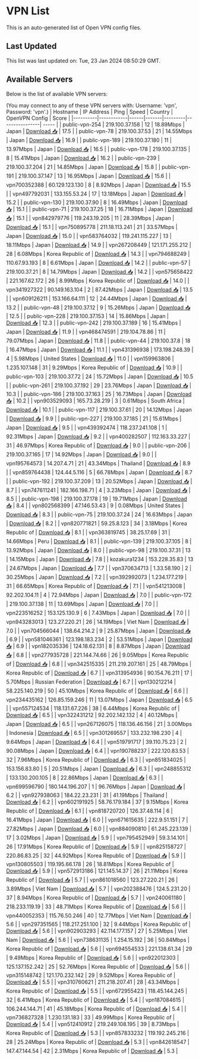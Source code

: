 # VPN List

This is an auto-generated list of Open VPN config files.

## Last Updated

This list was last updated on: Tue, 23 Jan 2024 08:50:29 GMT.

## Available Servers

Below is the list of available VPN servers:

(You may connect to any of these VPN servers with: Username: 'vpn', Password: 'vpn'.)
| Hostname | IP Address | Ping | Speed | Country | OpenVPN Config | Score |
|----------|------------|------|-------|---------|----------------| ----- |
| public-vpn-254 | 219.100.37.158 | 12 | 18.89Mbps | Japan | [Download 📥](./configs/server_0_JP.ovpn) | 17.5 |
| public-vpn-78 | 219.100.37.53 | 21 | 14.55Mbps | Japan | [Download 📥](./configs/server_1_JP.ovpn) | 16.9 |
| public-vpn-189 | 219.100.37.180 | 11 | 13.97Mbps | Japan | [Download 📥](./configs/server_2_JP.ovpn) | 16.5 |
| public-vpn-178 | 219.100.37.135 | 8 | 15.41Mbps | Japan | [Download 📥](./configs/server_3_JP.ovpn) | 16.2 |
| public-vpn-239 | 219.100.37.204 | 21 | 14.85Mbps | Japan | [Download 📥](./configs/server_4_JP.ovpn) | 15.8 |
| public-vpn-191 | 219.100.37.147 | 13 | 16.95Mbps | Japan | [Download 📥](./configs/server_5_JP.ovpn) | 15.6 |
| vpn700352388 | 60.129.123.130 | 8 | 8.92Mbps | Japan | [Download 📥](./configs/server_6_JP.ovpn) | 15.5 |
| vpn497792031 | 133.155.53.24 | 17 | 13.18Mbps | Japan | [Download 📥](./configs/server_7_JP.ovpn) | 15.2 |
| public-vpn-130 | 219.100.37.90 | 8 | 16.49Mbps | Japan | [Download 📥](./configs/server_8_JP.ovpn) | 15.1 |
| public-vpn-71 | 219.100.37.25 | 18 | 16.71Mbps | Japan | [Download 📥](./configs/server_9_JP.ovpn) | 15.1 |
| vpn842979776 | 119.243.19.205 | 11 | 28.39Mbps | Japan | [Download 📥](./configs/server_10_JP.ovpn) | 15.1 |
| vpn750895778 | 211.18.113.241 | 21 | 33.57Mbps | Japan | [Download 📥](./configs/server_11_JP.ovpn) | 15.0 |
| vpn583764032 | 119.241.115.227 | 13 | 18.11Mbps | Japan | [Download 📥](./configs/server_12_JP.ovpn) | 14.9 |
| vpn267208449 | 121.171.255.212 | 28 | 6.08Mbps | Korea Republic of | [Download 📥](./configs/server_13_KR.ovpn) | 14.3 |
| vpn794688249 | 110.67.93.193 | 8 | 6.61Mbps | Japan | [Download 📥](./configs/server_14_JP.ovpn) | 14.2 |
| public-vpn-57 | 219.100.37.21 | 8 | 14.79Mbps | Japan | [Download 📥](./configs/server_15_JP.ovpn) | 14.2 |
| vpn575658422 | 221.167.62.172 | 26 | 8.99Mbps | Korea Republic of | [Download 📥](./configs/server_16_KR.ovpn) | 14.0 |
| vpn341927322 | 90.149.163.104 | 2 | 87.42Mbps | Japan | [Download 📥](./configs/server_17_JP.ovpn) | 13.5 |
| vpn609126211 | 153.166.64.111 | 12 | 24.44Mbps | Japan | [Download 📥](./configs/server_18_JP.ovpn) | 13.2 |
| public-vpn-48 | 219.100.37.12 | 9 | 15.26Mbps | Japan | [Download 📥](./configs/server_19_JP.ovpn) | 12.5 |
| public-vpn-228 | 219.100.37.153 | 14 | 15.86Mbps | Japan | [Download 📥](./configs/server_20_JP.ovpn) | 12.3 |
| public-vpn-242 | 219.100.37.189 | 16 | 15.41Mbps | Japan | [Download 📥](./configs/server_21_JP.ovpn) | 11.9 |
| vpn468474591 | 219.104.78.86 | 11 | 79.07Mbps | Japan | [Download 📥](./configs/server_22_JP.ovpn) | 11.8 |
| public-vpn-44 | 219.100.37.8 | 18 | 16.47Mbps | Japan | [Download 📥](./configs/server_23_JP.ovpn) | 11.1 |
| vpn431396938 | 173.198.248.39 | 4 | 5.98Mbps | United States | [Download 📥](./configs/server_24_US.ovpn) | 11.0 |
| vpn159963806 | 1.235.107.148 | 31 | 9.29Mbps | Korea Republic of | [Download 📥](./configs/server_25_KR.ovpn) | 10.9 |
| public-vpn-103 | 219.100.37.72 | 24 | 15.72Mbps | Japan | [Download 📥](./configs/server_26_JP.ovpn) | 10.5 |
| public-vpn-261 | 219.100.37.192 | 29 | 23.76Mbps | Japan | [Download 📥](./configs/server_27_JP.ovpn) | 10.3 |
| public-vpn-186 | 219.100.37.163 | 25 | 16.73Mbps | Japan | [Download 📥](./configs/server_28_JP.ovpn) | 10.2 |
| vpn903529093 | 165.73.28.219 | 3 | 0.61Mbps | South Africa | [Download 📥](./configs/server_29_ZA.ovpn) | 10.1 |
| public-vpn-117 | 219.100.37.61 | 20 | 14.12Mbps | Japan | [Download 📥](./configs/server_30_JP.ovpn) | 9.9 |
| public-vpn-227 | 219.100.37.185 | 21 | 15.61Mbps | Japan | [Download 📥](./configs/server_31_JP.ovpn) | 9.5 |
| vpn439392474 | 118.237.241.108 | 1 | 92.31Mbps | Japan | [Download 📥](./configs/server_32_JP.ovpn) | 9.2 |
| vpn400282507 | 112.163.33.227 | 31 | 46.97Mbps | Korea Republic of | [Download 📥](./configs/server_33_KR.ovpn) | 9.0 |
| public-vpn-206 | 219.100.37.165 | 17 | 14.92Mbps | Japan | [Download 📥](./configs/server_34_JP.ovpn) | 9.0 |
| vpn195764573 | 14.207.4.71 | 21 | 43.34Mbps | Thailand | [Download 📥](./configs/server_35_TH.ovpn) | 8.9 |
| vpn859764438 | 124.44.5.116 | 5 | 66.78Mbps | Japan | [Download 📥](./configs/server_36_JP.ovpn) | 8.7 |
| public-vpn-192 | 219.100.37.209 | 13 | 20.52Mbps | Japan | [Download 📥](./configs/server_37_JP.ovpn) | 8.7 |
| vpn747611241 | 182.166.198.71 | 4 | 3.23Mbps | Japan | [Download 📥](./configs/server_38_JP.ovpn) | 8.5 |
| public-vpn-198 | 219.100.37.178 | 19 | 19.71Mbps | Japan | [Download 📥](./configs/server_39_JP.ovpn) | 8.4 |
| vpn802568399 | 47.146.53.43 | 9 | 0.08Mbps | United States | [Download 📥](./configs/server_40_US.ovpn) | 8.3 |
| public-vpn-75 | 219.100.37.24 | 24 | 16.63Mbps | Japan | [Download 📥](./configs/server_41_JP.ovpn) | 8.2 |
| vpn820771821 | 59.25.8.123 | 34 | 3.18Mbps | Korea Republic of | [Download 📥](./configs/server_42_KR.ovpn) | 8.1 |
| vpn363819745 | 38.25.17.69 | 31 | 14.66Mbps | Peru | [Download 📥](./configs/server_43_PE.ovpn) | 8.1 |
| public-vpn-139 | 219.100.37.105 | 8 | 13.92Mbps | Japan | [Download 📥](./configs/server_44_JP.ovpn) | 8.0 |
| public-vpn-98 | 219.100.37.31 | 13 | 14.15Mbps | Japan | [Download 📥](./configs/server_45_JP.ovpn) | 7.8 |
| kozakura1234 | 153.228.35.83 | 13 | 24.67Mbps | Japan | [Download 📥](./configs/server_46_JP.ovpn) | 7.7 |
| vpn370634713 | 1.33.58.190 | 2 | 30.25Mbps | Japan | [Download 📥](./configs/server_47_JP.ovpn) | 7.2 |
| vpn392992073 | 1.234.177.219 | 31 | 66.65Mbps | Korea Republic of | [Download 📥](./configs/server_48_KR.ovpn) | 7.1 |
| vpn541213008 | 92.202.104.11 | 4 | 72.94Mbps | Japan | [Download 📥](./configs/server_49_JP.ovpn) | 7.0 |
| public-vpn-172 | 219.100.37.138 | 11 | 13.69Mbps | Japan | [Download 📥](./configs/server_50_JP.ovpn) | 7.0 |
| vpn223516252 | 153.125.130.9 | 6 | 7.43Mbps | Japan | [Download 📥](./configs/server_51_JP.ovpn) | 7.0 |
| vpn943283013 | 123.27.220.21 | 26 | 14.19Mbps | Viet Nam | [Download 📥](./configs/server_52_VN.ovpn) | 7.0 |
| vpn704566044 | 138.64.214.2 | 9 | 25.87Mbps | Japan | [Download 📥](./configs/server_53_JP.ovpn) | 6.9 |
| vpn581046361 | 123.198.183.234 | 2 | 53.51Mbps | Japan | [Download 📥](./configs/server_54_JP.ovpn) | 6.9 |
| vpn182035336 | 124.18.62.131 | 8 | 8.87Mbps | Japan | [Download 📥](./configs/server_55_JP.ovpn) | 6.8 |
| vpn277935728 | 221.144.74.66 | 26 | 9.05Mbps | Korea Republic of | [Download 📥](./configs/server_56_KR.ovpn) | 6.8 |
| vpn342515335 | 211.219.207.161 | 25 | 48.79Mbps | Korea Republic of | [Download 📥](./configs/server_57_KR.ovpn) | 6.7 |
| vpn313954936 | 90.154.76.211 | 17 | 5.70Mbps | Russian Federation | [Download 📥](./configs/server_58_RU.ovpn) | 6.7 |
| vpn130212214 | 58.225.140.219 | 50 | 45.10Mbps | Korea Republic of | [Download 📥](./configs/server_59_KR.ovpn) | 6.6 |
| vpn234435162 | 126.85.159.246 | 11 | 13.07Mbps | Japan | [Download 📥](./configs/server_60_JP.ovpn) | 6.5 |
| vpn557124534 | 118.131.67.226 | 38 | 6.44Mbps | Korea Republic of | [Download 📥](./configs/server_61_KR.ovpn) | 6.5 |
| vpn322431212 | 92.202.142.132 | 4 | 40.12Mbps | Japan | [Download 📥](./configs/server_62_JP.ovpn) | 6.5 |
| vpn267126075 | 118.136.46.156 | 21 | 3.00Mbps | Indonesia | [Download 📥](./configs/server_63_ID.ovpn) | 6.5 |
| vpn301269557 | 133.232.198.230 | 4 | 9.64Mbps | Japan | [Download 📥](./configs/server_64_JP.ovpn) | 6.4 |
| vpn519791717 | 39.110.75.23 | 2 | 90.08Mbps | Japan | [Download 📥](./configs/server_65_JP.ovpn) | 6.4 |
| vpn190788237 | 222.120.83.53 | 32 | 7.96Mbps | Korea Republic of | [Download 📥](./configs/server_66_KR.ovpn) | 6.3 |
| vpn851834025 | 153.156.83.80 | 5 | 20.51Mbps | Japan | [Download 📥](./configs/server_67_JP.ovpn) | 6.3 |
| vpn248855312 | 133.130.200.105 | 8 | 22.86Mbps | Japan | [Download 📥](./configs/server_68_JP.ovpn) | 6.3 |
| vpn699596790 | 180.144.196.207 | 1 | 96.76Mbps | Japan | [Download 📥](./configs/server_69_JP.ovpn) | 6.2 |
| vpn927938063 | 184.22.23.231 | 31 | 41.19Mbps | Thailand | [Download 📥](./configs/server_70_TH.ovpn) | 6.2 |
| vpn602191925 | 58.76.179.184 | 37 | 9.15Mbps | Korea Republic of | [Download 📥](./configs/server_71_KR.ovpn) | 6.1 |
| vpn818720720 | 126.37.48.114 | 6 | 16.41Mbps | Japan | [Download 📥](./configs/server_72_JP.ovpn) | 6.0 |
| vpn671615635 | 222.9.51.151 | 7 | 27.82Mbps | Japan | [Download 📥](./configs/server_73_JP.ovpn) | 6.0 |
| vpn884090810 | 61.245.223.139 | 17 | 3.02Mbps | Japan | [Download 📥](./configs/server_74_JP.ovpn) | 5.9 |
| vpn795452949 | 59.3.14.101 | 26 | 17.91Mbps | Korea Republic of | [Download 📥](./configs/server_75_KR.ovpn) | 5.9 |
| vpn825158727 | 220.86.83.25 | 32 | 44.92Mbps | Korea Republic of | [Download 📥](./configs/server_76_KR.ovpn) | 5.9 |
| vpn130805503 | 119.195.66.178 | 26 | 18.81Mbps | Korea Republic of | [Download 📥](./configs/server_77_KR.ovpn) | 5.9 |
| vpn572913186 | 121.145.14.37 | 26 | 21.11Mbps | Korea Republic of | [Download 📥](./configs/server_78_KR.ovpn) | 5.7 |
| vpn861018560 | 123.27.220.21 | 26 | 3.89Mbps | Viet Nam | [Download 📥](./configs/server_79_VN.ovpn) | 5.7 |
| vpn202388476 | 124.5.231.20 | 37 | 8.94Mbps | Korea Republic of | [Download 📥](./configs/server_80_KR.ovpn) | 5.7 |
| vpn240061180 | 218.233.119.19 | 33 | 48.71Mbps | Korea Republic of | [Download 📥](./configs/server_81_KR.ovpn) | 5.6 |
| vpn440052353 | 115.76.50.246 | 40 | 12.77Mbps | Viet Nam | [Download 📥](./configs/server_82_VN.ovpn) | 5.6 |
| vpn297351565 | 118.217.251.100 | 32 | 9.44Mbps | Korea Republic of | [Download 📥](./configs/server_83_KR.ovpn) | 5.6 |
| vpn902903293 | 42.114.177.157 | 27 | 5.25Mbps | Viet Nam | [Download 📥](./configs/server_84_VN.ovpn) | 5.6 |
| vpn738631135 | 1.254.15.192 | 36 | 50.84Mbps | Korea Republic of | [Download 📥](./configs/server_85_KR.ovpn) | 5.6 |
| vpn694554533 | 221.138.61.34 | 29 | 9.49Mbps | Korea Republic of | [Download 📥](./configs/server_86_KR.ovpn) | 5.6 |
| vpn922012303 | 125.137.152.242 | 25 | 52.76Mbps | Korea Republic of | [Download 📥](./configs/server_87_KR.ovpn) | 5.6 |
| vpn315148742 | 121.170.232.142 | 29 | 9.52Mbps | Korea Republic of | [Download 📥](./configs/server_88_KR.ovpn) | 5.5 |
| vpn310760621 | 211.218.207.41 | 28 | 43.34Mbps | Korea Republic of | [Download 📥](./configs/server_89_KR.ovpn) | 5.5 |
| vpn672955423 | 118.45.144.245 | 32 | 6.41Mbps | Korea Republic of | [Download 📥](./configs/server_90_KR.ovpn) | 5.4 |
| vpn187084615 | 106.244.144.71 | 41 | 45.18Mbps | Korea Republic of | [Download 📥](./configs/server_91_KR.ovpn) | 5.4 |
| vpn736827328 | 1.230.131.183 | 33 | 49.99Mbps | Korea Republic of | [Download 📥](./configs/server_92_KR.ovpn) | 5.4 |
| vpn512410912 | 219.249.108.195 | 39 | 8.73Mbps | Korea Republic of | [Download 📥](./configs/server_93_KR.ovpn) | 5.3 |
| vpn857833232 | 119.192.245.216 | 28 | 25.24Mbps | Korea Republic of | [Download 📥](./configs/server_94_KR.ovpn) | 5.3 |
| vpn842618547 | 147.47.144.54 | 42 | 2.31Mbps | Korea Republic of | [Download 📥](./configs/server_95_KR.ovpn) | 5.3 |
